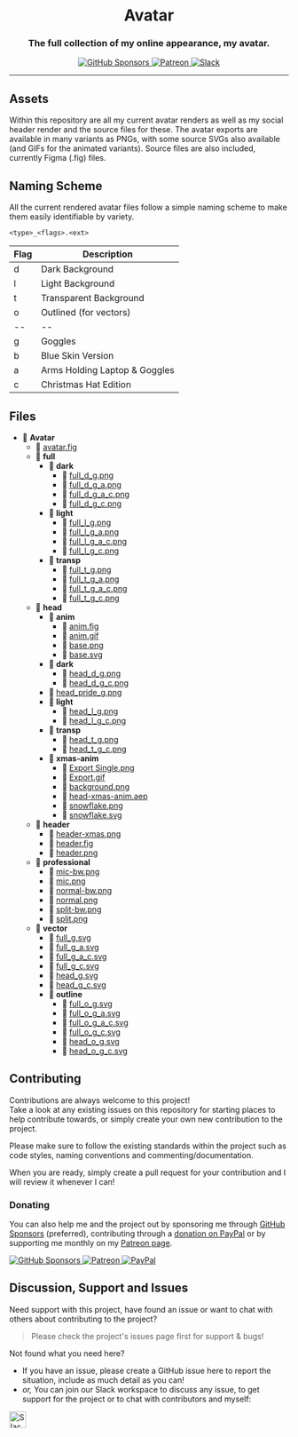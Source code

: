 <!-- Source: https://github.com/MattIPv4/template/blob/master/README.md -->

<!-- Title -->
<h1 align="center" id="Avatar">
    Avatar
</h1>

<!-- Tag line -->
<h3 align="center">The full collection of my online appearance, my avatar.</h3>

<!-- Badges -->
<p align="center">
    <a href="https://github.com/users/MattIPv4/sponsorship" target="_blank">
        <img src="https://img.shields.io/badge/GitHub%20Sponsors-MattIPv4-blue.svg?style=flat-square" alt="GitHub Sponsors"/>
    </a>
    <a href="http://patreon.mattcowley.co.uk/" target="_blank">
        <img src="https://img.shields.io/badge/Patreon-IPv4-blue.svg?style=flat-square" alt="Patreon"/>
    </a>
    <a href="http://slack.mattcowley.co.uk/" target="_blank">
        <img src="https://img.shields.io/badge/Slack-MattIPv4-blue.svg?style=flat-square" alt="Slack"/>
    </a>
</p>

----

<!-- Content -->
## Assets

Within this repository are all my current avatar renders as well as my social header render and the source files for these.
The avatar exports are available in many variants as PNGs, with some source SVGs also available (and GIFs for the animated variants).
Source files are also included, currently Figma (.fig) files.

## Naming Scheme

All the current rendered avatar files follow a simple naming scheme to make them easily identifiable by variety.

`<type>_<flags>.<ext>`

| Flag | Description |
|------|-------------|
| d | Dark Background |
| l | Light Background |
| t | Transparent Background |
| o | Outlined (for vectors) |
| -- | -- |
| g | Goggles |
| b | Blue Skin Version |
| a | Arms Holding Laptop & Goggles |
| c | Christmas Hat Edition |

## Files

<!-- Generated with https://github.com/michalbe/md-file-tree -->
<!-- Ignores CNAME, *.md -->

- 📂 __Avatar__
   - 📄 [avatar.fig](avatar.fig)
   - 📂 __full__
     - 📂 __dark__
       - 📄 [full\_d\_g.png](full/dark/full_d_g.png)
       - 📄 [full\_d\_g\_a.png](full/dark/full_d_g_a.png)
       - 📄 [full\_d\_g\_a\_c.png](full/dark/full_d_g_a_c.png)
       - 📄 [full\_d\_g\_c.png](full/dark/full_d_g_c.png)
     - 📂 __light__
       - 📄 [full\_l\_g.png](full/light/full_l_g.png)
       - 📄 [full\_l\_g\_a.png](full/light/full_l_g_a.png)
       - 📄 [full\_l\_g\_a\_c.png](full/light/full_l_g_a_c.png)
       - 📄 [full\_l\_g\_c.png](full/light/full_l_g_c.png)
     - 📂 __transp__
       - 📄 [full\_t\_g.png](full/transp/full_t_g.png)
       - 📄 [full\_t\_g\_a.png](full/transp/full_t_g_a.png)
       - 📄 [full\_t\_g\_a\_c.png](full/transp/full_t_g_a_c.png)
       - 📄 [full\_t\_g\_c.png](full/transp/full_t_g_c.png)
   - 📂 __head__
     - 📂 __anim__
       - 📄 [anim.fig](head/anim/anim.fig)
       - 📄 [anim.gif](head/anim/anim.gif)
       - 📄 [base.png](head/anim/base.png)
       - 📄 [base.svg](head/anim/base.svg)
     - 📂 __dark__
       - 📄 [head\_d\_g.png](head/dark/head_d_g.png)
       - 📄 [head\_d\_g\_c.png](head/dark/head_d_g_c.png)
     - 📄 [head\_pride\_g.png](head/head_pride_g.png)
     - 📂 __light__
       - 📄 [head\_l\_g.png](head/light/head_l_g.png)
       - 📄 [head\_l\_g\_c.png](head/light/head_l_g_c.png)
     - 📂 __transp__
       - 📄 [head\_t\_g.png](head/transp/head_t_g.png)
       - 📄 [head\_t\_g\_c.png](head/transp/head_t_g_c.png)
     - 📂 __xmas\-anim__
       - 📄 [Export Single.png](head/xmas-anim/Export%20Single.png)
       - 📄 [Export.gif](head/xmas-anim/Export.gif)
       - 📄 [background.png](head/xmas-anim/background.png)
       - 📄 [head\-xmas\-anim.aep](head/xmas-anim/head-xmas-anim.aep)
       - 📄 [snowflake.png](head/xmas-anim/snowflake.png)
       - 📄 [snowflake.svg](head/xmas-anim/snowflake.svg)
   - 📂 __header__
     - 📄 [header\-xmas.png](header/header-xmas.png)
     - 📄 [header.fig](header/header.fig)
     - 📄 [header.png](header/header.png)
   - 📂 __professional__
     - 📄 [mic\-bw.png](professional/mic-bw.png)
     - 📄 [mic.png](professional/mic.png)
     - 📄 [normal\-bw.png](professional/normal-bw.png)
     - 📄 [normal.png](professional/normal.png)
     - 📄 [split\-bw.png](professional/split-bw.png)
     - 📄 [split.png](professional/split.png)
   - 📂 __vector__
     - 📄 [full\_g.svg](vector/full_g.svg)
     - 📄 [full\_g\_a.svg](vector/full_g_a.svg)
     - 📄 [full\_g\_a\_c.svg](vector/full_g_a_c.svg)
     - 📄 [full\_g\_c.svg](vector/full_g_c.svg)
     - 📄 [head\_g.svg](vector/head_g.svg)
     - 📄 [head\_g\_c.svg](vector/head_g_c.svg)
     - 📂 __outline__
       - 📄 [full\_o\_g.svg](vector/outline/full_o_g.svg)
       - 📄 [full\_o\_g\_a.svg](vector/outline/full_o_g_a.svg)
       - 📄 [full\_o\_g\_a\_c.svg](vector/outline/full_o_g_a_c.svg)
       - 📄 [full\_o\_g\_c.svg](vector/outline/full_o_g_c.svg)
       - 📄 [head\_o\_g.svg](vector/outline/head_o_g.svg)
       - 📄 [head\_o\_g\_c.svg](vector/outline/head_o_g_c.svg)

<!-- Contributing -->
## Contributing

Contributions are always welcome to this project!\
Take a look at any existing issues on this repository for starting places to help contribute towards, or simply create your own new contribution to the project.

Please make sure to follow the existing standards within the project such as code styles, naming conventions and commenting/documentation.

When you are ready, simply create a pull request for your contribution and I will review it whenever I can!

### Donating

You can also help me and the project out by sponsoring me through [GitHub Sponsors](https://github.com/users/MattIPv4/sponsorship) (preferred), contributing through a [donation on PayPal](http://paypal.mattcowley.co.uk/) or by supporting me monthly on my [Patreon page](http://patreon.mattcowley.co.uk/).
<p>
    <a href="https://github.com/users/MattIPv4/sponsorship" target="_blank">
        <img src="https://img.shields.io/badge/GitHub%20Sponsors-MattIPv4-blue.svg?logo=github&logoColor=FFF&style=flat-square" alt="GitHub Sponsors"/>
    </a>
    <a href="http://patreon.mattcowley.co.uk/" target="_blank">
        <img src="https://img.shields.io/badge/Patreon-IPv4-blue.svg?logo=patreon&logoColor=F96854&style=flat-square" alt="Patreon"/>
    </a>
    <a href="http://paypal.mattcowley.co.uk/" target="_blank">
        <img src="https://img.shields.io/badge/PayPal-Matt%20(IPv4)%20Cowley-blue.svg?logo=paypal&logoColor=00457C&style=flat-square" alt="PayPal"/>
    </a>
</p>

<!-- Discussion & Support -->
## Discussion, Support and Issues

Need support with this project, have found an issue or want to chat with others about contributing to the project?
> Please check the project's issues page first for support & bugs!

Not found what you need here?

* If you have an issue, please create a GitHub issue here to report the situation, include as much detail as you can!
* _or,_ You can join our Slack workspace to discuss any issue, to get support for the project or to chat with contributors and myself:

<a href="http://slack.mattcowley.co.uk/" target="_blank">
    <img src="https://img.shields.io/badge/Slack-MattIPv4-blue.svg?logo=slack&logoColor=blue&style=flat-square" alt="Slack" height="30">
</a>
